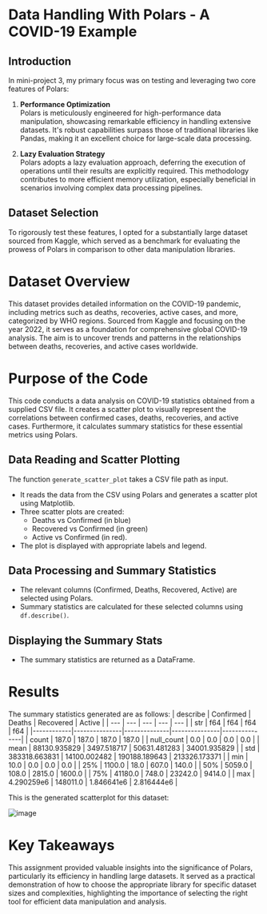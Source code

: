 # Data Handling With Polars - A COVID-19 Example

## Introduction

In mini-project 3, my primary focus was on testing and leveraging two core features of Polars:

1. **Performance Optimization**  
   Polars is meticulously engineered for high-performance data manipulation, showcasing remarkable efficiency in handling extensive datasets. It's robust capabilities surpass those of traditional libraries like Pandas, making it an excellent choice for large-scale data processing.

2. **Lazy Evaluation Strategy**  
   Polars adopts a lazy evaluation approach, deferring the execution of operations until their results are explicitly required. This methodology contributes to more efficient memory utilization, especially beneficial in scenarios involving complex data processing pipelines.

## Dataset Selection
To rigorously test these features, I opted for a substantially large dataset sourced from Kaggle, which served as a benchmark for evaluating the prowess of Polars in comparison to other data manipulation libraries.

# Dataset Overview

This dataset provides detailed information on the COVID-19 pandemic, including metrics such as deaths, recoveries, active cases, and more, categorized by WHO regions. Sourced from Kaggle and focusing on the year 2022, it serves as a foundation for comprehensive global COVID-19 analysis. The aim is to uncover trends and patterns in the relationships between deaths, recoveries, and active cases worldwide.

# Purpose of the Code

This code conducts a data analysis on COVID-19 statistics obtained from a supplied CSV file. It creates a scatter plot to visually represent the correlations between confirmed cases, deaths, recoveries, and active cases. Furthermore, it calculates summary statistics for these essential metrics using Polars.

## Data Reading and Scatter Plotting

The function `generate_scatter_plot` takes a CSV file path as input.

- It reads the data from the CSV using Polars and generates a scatter plot using Matplotlib.
- Three scatter plots are created:
  - Deaths vs Confirmed (in blue)
  - Recovered vs Confirmed (in green)
  - Active vs Confirmed (in red).
- The plot is displayed with appropriate labels and legend.

## Data Processing and Summary Statistics

- The relevant columns (Confirmed, Deaths, Recovered, Active) are selected using Polars.
- Summary statistics are calculated for these selected columns using `df.describe()`.

## Displaying the Summary Stats

- The summary statistics are returned as a DataFrame. 

#   Results 
The summary statistics generated are as follows:
| describe   | Confirmed     | Deaths       | Recovered     | Active        |
| ---        | ---           | ---          | ---           | ---           |
| str        | f64           | f64          | f64           | f64           |
|------------|---------------|--------------|---------------|---------------|
| count      | 187.0         | 187.0        | 187.0         | 187.0         |
| null_count | 0.0           | 0.0          | 0.0           | 0.0           |
| mean       | 88130.935829  | 3497.518717  | 50631.481283  | 34001.935829  |
| std        | 383318.663831 | 14100.002482 | 190188.189643 | 213326.173371 |
| min        | 10.0          | 0.0          | 0.0           | 0.0           |
| 25%        | 1100.0        | 18.0         | 607.0         | 140.0         |
| 50%        | 5059.0        | 108.0        | 2815.0        | 1600.0        |
| 75%        | 41180.0       | 748.0        | 23242.0       | 9414.0        |
| max        | 4.290259e6    | 148011.0     | 1.846641e6    | 2.816444e6    |  

This is the generated scatterplot for this dataset:  

![image](https://github.com/midspooj/pb226-de-miniproject-3/assets/142264378/14e74138-1a07-4c4c-b7f3-44dbd50ccdc2)  

# Key Takeaways

This assignment provided valuable insights into the significance of Polars, particularly its efficiency in handling large datasets. It served as a practical demonstration of how to choose the appropriate library for specific dataset sizes and complexities, highlighting the importance of selecting the right tool for efficient data manipulation and analysis.












